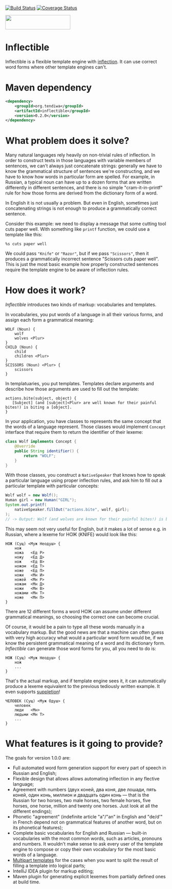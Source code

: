 [![Build Status](https://travis-ci.org/Suseika/inflectible.svg?branch=master)](https://travis-ci.org/Suseika/inflectible)
[![Coverage Status](https://coveralls.io/repos/Suseika/inflectible/badge.svg?branch=master&service=github)](https://coveralls.io/github/Suseika/inflectible?branch=master)

<a href="http://www.yegor256.com/2015/04/16/award.html">
  <img src="http://img.teamed.io/award/2015/winner.png"
  style="width:203px;height:45px;"/></a>

# Inflectible

Inflectible is a flexible template engine with 
[inflection](https://en.wikipedia.org/wiki/Inflection). 
It can use correct word forms where other template engines can't.

# Maven dependency

```xml
<dependency>
    <groupId>org.tendiwa</groupId>
    <artifactId>inflectible</groupId>
    <version>0.2.0</version>
</dependency>
```

# What problem does it solve?

Many natural languages rely heavily on non-trivial rules of inflection. In order to
construct texts in those languages with variable members of sentences, we
can't always just concatenate strings: generally we have to know the grammatical
structure of sentences we're constructing, and we have to know how words in
particular form are spelled. For example, in Russian, a typical noun can have
up to a dozen forms that are written differently in different sentences, and
there is no simple "cram-it-in-printf" rule for how those forms are derived
from the dictionary form of a word.

In English it is not usually a problem. But even in English, sometimes just
concatenating strings is not enough to produce a grammatically correct sentence.

Consider this example: we need to display a message that
some cutting tool cuts paper well. With something like `printf` function,
we could use a template like this:

```
%s cuts paper well
```

We could pass `"Knife"` or `"Razor"`, but if we pass `"Scissors"`, then it
produces a grammatically incorrect sentence "Scissors cuts paper well". This
is just the most basic example how properly constructed sentences require the
template engine to be aware of inflection rules.

# How does it work?

*Inflectible* introduces two kinds of markup: vocabularies and templates.

In vocabularies, you put words of a language in all their various forms, and
assign each form a grammatical meaning:

```
WOLF (Noun) {
    wolf
    wolves <Plur>
}
CHILD (Noun) {
    child
    children <Plur>
}
SCISSORS (Noun) <Plur> {
    scissors
}
```

In templatuaries, you put templates. Templates declare arguments and describe
how those arguments are used to fill out the template:

```
actions.bite(subject, object) {
   [Subject] (and [subject]<Plur> are well known for their painful bites!) is biting a [object].
}
```

In your application, you have classes to represents the same concept that the
words of a language represent. Those classes would implement `Concept`
interface that require them to return the identifier of their lexeme:

```java
class Wolf implements Concept {
    @Override
    public String identifier() {
        return "WOLF";
    }
}
```

With those classes, you construct a `NativeSpeaker` that knows how to speak a
 particular language using proper inflection rules, and ask him to fill out a
  particular template with particular concepts:

```java
Wolf wolf = new Wolf();
Human girl = new Human("GIRL");
System.out.printf(
    nativeSpeaker.fillOut("actions.bite", wolf, girl);
);
// -> Output: Wolf (and wolves are known for their painful bites!) is biting a girl.
```

This may seem not very useful for English, but it makes a lot of sense e.g.
in Russian, where a lexeme for НОЖ (KNIFE) would look like this:
```
НОЖ (Сущ) <Муж Неодуш> {
    нож
    ножа   <Ед Р>
    ножу   <Ед Д>
    нож    <Ед В>
    ножом  <Ед Т>
    ноже   <Ед П>
    ножи   <Мн И>
    ножей  <Мн Р>
    ножам  <Мн Д>
    ножи   <Мн В>
    ножами <Мн Т>
    ноже   <Мн П>
}
```
There are 12 different forms a word НОЖ can assume under different
grammatical meanings, so choosing the correct one can become crucial.

Of course, it would be a pain to type all these words manually in a vocabulary
markup. But the good news are that a machine can often guess with very high
accuracy what would a particular word form would be, if we know the persistent
grammatical meaning of a word and its dictionary form. *Inflectible* can
generate those word forms for you, all you need to do is:

```
НОЖ (Сущ) <Муж Неодуш> {
    нож
    ...
}
```

That's the actual markup, and if template engine sees it, it can
automatically produce a lexeme equivalent to the previous tediously written
example. It even supports
[suppletion](https://en.wikipedia.org/wiki/Suppletion)!

```
ЧЕЛОВЕК (Сущ) <Муж Одуш> {
    человек
    люди   <Мн>
    людьми <Мн Т>
    ...
}
```

# What features is it going to provide?

The goals for version 1.0.0 are:

- Full automated word form generation support for every part of speech in
Russian and English;
- Flexible design that allows allows automating inflection in any flective
language;
- Agreement with numbers (двух коней, два коня, две лошади, пять коней, один
конь, миллион и двадцать один конь — that is the Russian for two horses, two
male horses, two female horses, five horses, one horse, million and twenty one
horses. Just look at all the different endings);
- Phonetic "agreement" (indefinite article "a"/"an" in English and "de/d'" in
French depend not on grammatical features of another word, but on its phonetical
features);
- Complete basic vocabularies for English and Russian — built-in vocabularies
with the most common words, such as articles, pronouns and numbers. It wouldn't
make sense to ask every user of the template engine to compose or copy their own
vocabulary for the most basic words of a language.
- [Multipart templates](https://github.com/Suseika/inflectible/issues/138)
for the cases when you want to split the result of filling a template into
logical parts;
- IntelliJ IDEA plugin for markup editing;
- Maven plugin for generating explicit lexemes from partially defined ones at
build time.
